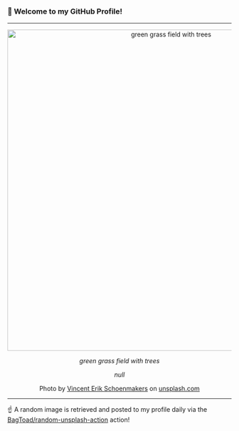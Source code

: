 ### 👋 Welcome to my GitHub Profile!

----

<div align="center">
  <img width="720" src="https://images.unsplash.com/photo-1623670138900-b8f71fb29a31?crop=entropy&cs=tinysrgb&fit=max&fm=jpg&ixid=M3w1NTI0OTR8MHwxfHJhbmRvbXx8fHx8fHx8fDE3MzgzOTAyNjl8&ixlib=rb-4.0.3&q=80&w=1080" alt="green grass field with trees">
  
  <em>green grass field with trees</em>
  
  <em>null</em>
  
  Photo by [Vincent Erik Schoenmakers](null) on [unsplash.com](https://unsplash.com/)
</div>

----

☝️ A random image is retrieved and posted to my profile daily via the [BagToad/random-unsplash-action](https://github.com/BagToad/random-unsplash-action) action!
